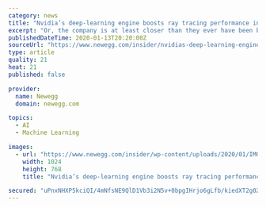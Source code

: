 ```yaml
---
category: news
title: "Nvidia’s deep-learning engine boosts ray tracing performance in lower-end PCs"
excerpt: "Or, the company is at least closer than they ever have been before. The secret? Deep-learning technology, powered by artificial intelligence and super computers, and run on Nvidia’s patented Tensor Cores within their new RTX graphics cards. This ..."
publishedDateTime: 2020-01-13T20:20:00Z
sourceUrl: "https://www.newegg.com/insider/nvidias-deep-learning-engine-boosts-ray-tracing-performance-in-lower-end-pcs/"
type: article
quality: 21
heat: 21
published: false

provider:
  name: Newegg
  domain: newegg.com

topics:
  - AI
  - Machine Learning

images:
  - url: "https://www.newegg.com/insider/wp-content/uploads/2020/01/IMG_0231-1024x768.jpg"
    width: 1024
    height: 768
    title: "Nvidia’s deep-learning engine boosts ray tracing performance in lower-end PCs"

secured: "uPnxNHXP5kciQI/4mNfsNE9QlD1Vb3i2N5v+0bpgIHrjo6gLfb/kiedXT2g0ZC6/ZERUCa7tBvgGVt6maE7f0adxGFguM0gFzV7dSj7MXllVW2Lokq5VDj2ZgeoxuCxyhpP1fQzyZUO16ceTGuQGIxH/3eCGkDm/ztrLiZKHjGH1g0tBQ8x9/Cu29yHNbvy68LGtPt9GmGArsonNkvyf27HohvaUHw3rRyoS2MI6iUmkOjQ6r2wz8PQKhhA74+8J6WMb+IDrsrZWZ3GY3GfIJIL6Uh7U9jyB28w/MZlfmxAPcBuc3LAdkuX/tkhz5em9VcmiCJa5vfDlCE2bpych+MpW889qnPsfob0f07K4JdNKa0pLjp0ZDILuXigPS988aBjJv2ZYBrELemFaUBqGefpFGBLiiPV+rl8ARHiu8htbnbtgKEFtOO8xP3OgvJx+qUJsiIbFZIrjlzmYTT1vKA==;Z4UhrLJ9lhwW+Jyd+uXwlg=="
---
```


